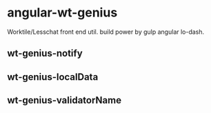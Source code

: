 # angular-wt-genius
Worktile/Lesschat front end util.
build power by gulp angular lo-dash.
## wt-genius-notify
## wt-genius-localData
## wt-genius-validatorName
